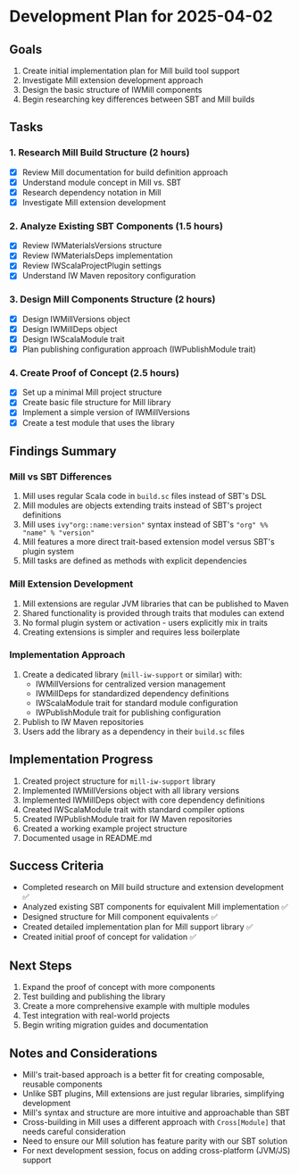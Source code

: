# Development Plan for 2025-04-02

## Goals
1. Create initial implementation plan for Mill build tool support
2. Investigate Mill extension development approach
3. Design the basic structure of IWMill components
4. Begin researching key differences between SBT and Mill builds

## Tasks

### 1. Research Mill Build Structure (2 hours)
- [x] Review Mill documentation for build definition approach
- [x] Understand module concept in Mill vs. SBT
- [x] Research dependency notation in Mill
- [x] Investigate Mill extension development

### 2. Analyze Existing SBT Components (1.5 hours)
- [x] Review IWMaterialsVersions structure
- [x] Review IWMaterialsDeps implementation
- [x] Review IWScalaProjectPlugin settings
- [x] Understand IW Maven repository configuration

### 3. Design Mill Components Structure (2 hours)
- [x] Design IWMillVersions object
- [x] Design IWMillDeps object
- [x] Design IWScalaModule trait
- [x] Plan publishing configuration approach (IWPublishModule trait)

### 4. Create Proof of Concept (2.5 hours)
- [x] Set up a minimal Mill project structure
- [x] Create basic file structure for Mill library
- [x] Implement a simple version of IWMillVersions
- [x] Create a test module that uses the library

## Findings Summary

### Mill vs SBT Differences
1. Mill uses regular Scala code in `build.sc` files instead of SBT's DSL
2. Mill modules are objects extending traits instead of SBT's project definitions
3. Mill uses `ivy"org::name:version"` syntax instead of SBT's `"org" %% "name" % "version"`
4. Mill features a more direct trait-based extension model versus SBT's plugin system
5. Mill tasks are defined as methods with explicit dependencies

### Mill Extension Development
1. Mill extensions are regular JVM libraries that can be published to Maven
2. Shared functionality is provided through traits that modules can extend
3. No formal plugin system or activation - users explicitly mix in traits
4. Creating extensions is simpler and requires less boilerplate

### Implementation Approach
1. Create a dedicated library (`mill-iw-support` or similar) with:
   - IWMillVersions for centralized version management
   - IWMillDeps for standardized dependency definitions
   - IWScalaModule trait for standard module configuration
   - IWPublishModule trait for publishing configuration
2. Publish to IW Maven repositories
3. Users add the library as a dependency in their `build.sc` files

## Implementation Progress
1. Created project structure for `mill-iw-support` library
2. Implemented IWMillVersions object with all library versions
3. Implemented IWMillDeps object with core dependency definitions
4. Created IWScalaModule trait with standard compiler options
5. Created IWPublishModule trait for IW Maven repositories
6. Created a working example project structure
7. Documented usage in README.md

## Success Criteria
- Completed research on Mill build structure and extension development ✅
- Analyzed existing SBT components for equivalent Mill implementation ✅
- Designed structure for Mill component equivalents ✅
- Created detailed implementation plan for Mill support library ✅
- Created initial proof of concept for validation ✅

## Next Steps
1. Expand the proof of concept with more components
2. Test building and publishing the library
3. Create a more comprehensive example with multiple modules
4. Test integration with real-world projects
5. Begin writing migration guides and documentation

## Notes and Considerations
- Mill's trait-based approach is a better fit for creating composable, reusable components
- Unlike SBT plugins, Mill extensions are just regular libraries, simplifying development
- Mill's syntax and structure are more intuitive and approachable than SBT
- Cross-building in Mill uses a different approach with `Cross[Module]` that needs careful consideration
- Need to ensure our Mill solution has feature parity with our SBT solution
- For next development session, focus on adding cross-platform (JVM/JS) support